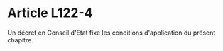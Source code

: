 # Article L122-4

Un décret en Conseil d'Etat fixe les conditions d'application du présent chapitre.
